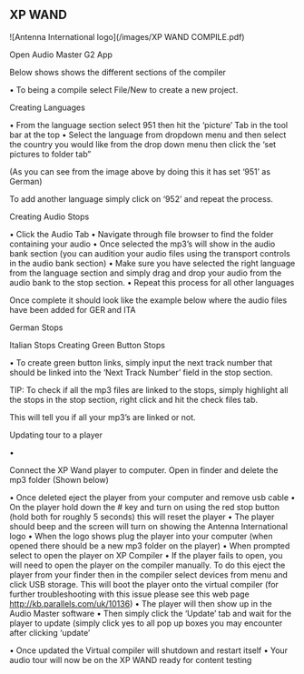 ## XP WAND




![Antenna International logo](/images/XP WAND COMPILE.pdf)

Open Audio Master G2 App










Below shows shows the different sections of the compiler

































•	To being a compile select File/New to create a new project. 

Creating Languages

•	From the language section select 951 then hit the ‘picture’ Tab in the tool bar at the top
•	Select the language from dropdown menu and then select the country you would like from the drop down menu then click the ‘set pictures to folder tab”























(As you can see from the image above by doing this it has set ‘951’ as German)

To add another language simply click on ‘952’ and repeat the process.



Creating Audio Stops


•	Click the Audio Tab
•	Navigate through file browser to find the folder containing your audio
•	Once selected the mp3’s will show in the audio bank section (you can audition your audio files using the transport controls in the audio bank section)
•	Make sure you have selected the right language from the language section and simply drag and drop your audio from the audio bank to the stop section.
•	Repeat this process for all other languages

Once complete it should look like the example below where the audio files have been added for GER and ITA
























German Stops























Italian Stops
Creating Green Button Stops

•	To create green button links, simply input the next track number that should be linked into the ‘Next Track Number’ field in the stop section. 



























TIP: To check if all the mp3 files are linked to the stops, simply highlight all the stops in the stop section, right click and hit the check files tab. 

This will tell you if all your mp3’s are linked or not.
















Updating tour to a player

•	

Connect the XP Wand player to computer. Open in finder and delete the mp3 folder (Shown below)
















•	Once deleted eject the player from your computer and remove usb cable
•	On the player hold down the # key and turn on using the red stop button (hold both for roughly 5 seconds) this will reset the player
•	The player should beep and the screen will turn on showing the Antenna International logo 
•	When the logo shows plug the player into your computer (when opened there should be a new mp3 folder on the player)
•	When prompted select to open the player on XP Compiler
•	If the player fails to open, you will need to open the player on the compiler manually. To do this eject the player from your finder then in the compiler select devices from menu and click USB storage. This will boot the player onto the virtual compiler (for further troubleshooting with this issue please see this web page http://kb.parallels.com/uk/10136) 
•	The player will then show up in the Audio Master software
•	Then simply click the ‘Update’ tab and wait for the player to update (simply click yes to all pop up boxes you may encounter after clicking ‘update’















•	Once updated the Virtual compiler will shutdown and restart itself
•	Your audio tour will now be on the XP WAND ready for content testing
